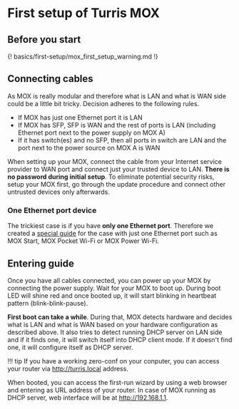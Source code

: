 First setup of Turris MOX 
=========================

## Before you start

{! basics/first-setup/mox_first_setup_warning.md !}

## Connecting cables

As MOX is really modular and therefore what is LAN and what is WAN side could
be a little bit tricky. Decision adheres to the following rules.

* If MOX has just one Ethernet port it is LAN
* If MOX has SFP, SFP is WAN and the rest of ports is LAN (including
  Ethernet port next to the power supply on MOX A)
* If it has switch(es) and no SFP, then all ports in switch are LAN and the
  port next to the power source on MOX A is WAN

When setting up your MOX, connect the cable from your Internet service provider
to WAN port and connect just your trusted device to LAN. **There is no password
during initial setup**. To eliminate potential security risks, setup your MOX
first, go through the update procedure and connect other untrusted devices only
afterwards.

### One Ethernet port device

The trickiest case is if you have **only one Ethernet port**. Therefore we
created a [special guide](mox_cpu_only.md) for the case with just one Ethernet
port such as MOX Start, MOX Pocket Wi-Fi or MOX Power Wi-Fi.

## Entering guide

Once you have all cables connected, you can power up your MOX by connecting the
power supply. Wait for your MOX to boot up. During boot LED will shine red and
once booted up, it will start blinking in heartbeat pattern
(blink-blink-pause).

**First boot can take a while**. During that, MOX detects hardware and decides
what is LAN and what is WAN based on your hardware configuration as described
above. It also tries to detect running DHCP server on LAN side and if it finds
one, it will switch itself into DHCP client mode. If it doesn't find one, it
will configure itself as DHCP server.

!!! tip
	If you have a working zero-conf on your conputer, you can access your
    router via <http://turris.local> address.

When booted, you can access the first-run wizard by using a web browser and
entering as URL address of your router. In case of MOX running as DHCP server, web
interface will be at <http://192.168.1.1>.

